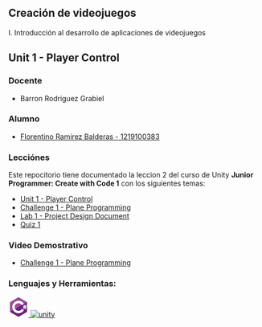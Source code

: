 ## Creación de videojuegos
I. Introducción al desarrollo de aplicaciones de videojuegos

## Unit 1 - Player Control

### Docente 
- Barron Rodriguez Grabiel 

### Alumno
- [Florentino Ramirez Balderas - 1219100383](https://github.com/Florentinorm)

### Lecciónes
Este repocitorio tiene documentado la leccion 2 del curso de Unity **Junior Programmer: Create with Code 1** con los siguientes temas:
- [Unit 1 - Player Control](https://github.com/Florentinorm-Unity/Leccion01/tree/master/Unit%201%20-%20Player%20Control/)
- [Challenge 1 - Plane Programming](https://github.com/Florentinorm-Unity/Leccion01/tree/master/Challenge%201%20-%20Plane%20Programming/)
- [Lab 1 - Project Design Document](https://drive.google.com/file/d/1R6tkGhJorwGi9YTQ3RLckeeuJ72jfLJU/view?usp=sharing)
- [Quiz 1](https://drive.google.com/file/d/1a8sczp2jv-RIyvhEtEstvjFweMWtRA-w/view?usp=sharing)


### Video Demostrativo
- [Challenge 1 - Plane Programming](https://drive.google.com/file/d/1sdTbtyLJXs9oKxYURwrJO58VVyJozHHB/view?usp=sharing)


<h3 align="left">Lenguajes y Herramientas:</h3>
<p align="left"> <a href="https://www.w3schools.com/cs/" target="_blank" rel="noreferrer"> <img src="https://raw.githubusercontent.com/devicons/devicon/master/icons/csharp/csharp-original.svg" alt="csharp" width="40" height="40"/> </a> <a href="https://unity.com/" target="_blank" rel="noreferrer"> <img src="https://www.vectorlogo.zone/logos/unity3d/unity3d-icon.svg" alt="unity" width="40" height="40"/> </a> </p>
